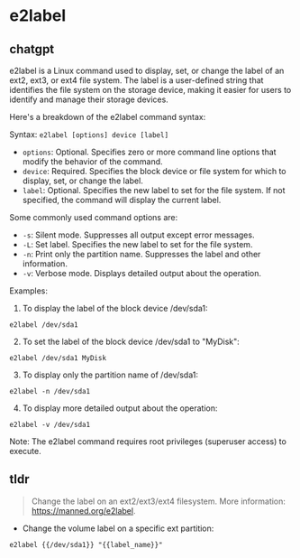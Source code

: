 # e2label 
## chatgpt 
e2label is a Linux command used to display, set, or change the label of an ext2, ext3, or ext4 file system. The label is a user-defined string that identifies the file system on the storage device, making it easier for users to identify and manage their storage devices. 

Here's a breakdown of the e2label command syntax:

Syntax: `e2label [options] device [label]`

* `options`: Optional. Specifies zero or more command line options that modify the behavior of the command.
* `device`: Required. Specifies the block device or file system for which to display, set, or change the label.
* `label`: Optional. Specifies the new label to set for the file system. If not specified, the command will display the current label.

Some commonly used command options are:

* `-s`: Silent mode. Suppresses all output except error messages.
* `-L`: Set label. Specifies the new label to set for the file system.
* `-n`: Print only the partition name. Suppresses the label and other information.
* `-v`: Verbose mode. Displays detailed output about the operation.


Examples:

1. To display the label of the block device /dev/sda1:

```
e2label /dev/sda1
```

2. To set the label of the block device /dev/sda1 to "MyDisk":

```
e2label /dev/sda1 MyDisk
```

3. To display only the partition name of /dev/sda1:

```
e2label -n /dev/sda1
```

4. To display more detailed output about the operation:

```
e2label -v /dev/sda1
``` 

Note: The e2label command requires root privileges (superuser access) to execute. 

## tldr 
 
> Change the label on an ext2/ext3/ext4 filesystem.
> More information: <https://manned.org/e2label>.

- Change the volume label on a specific ext partition:

`e2label {{/dev/sda1}} "{{label_name}}"`
